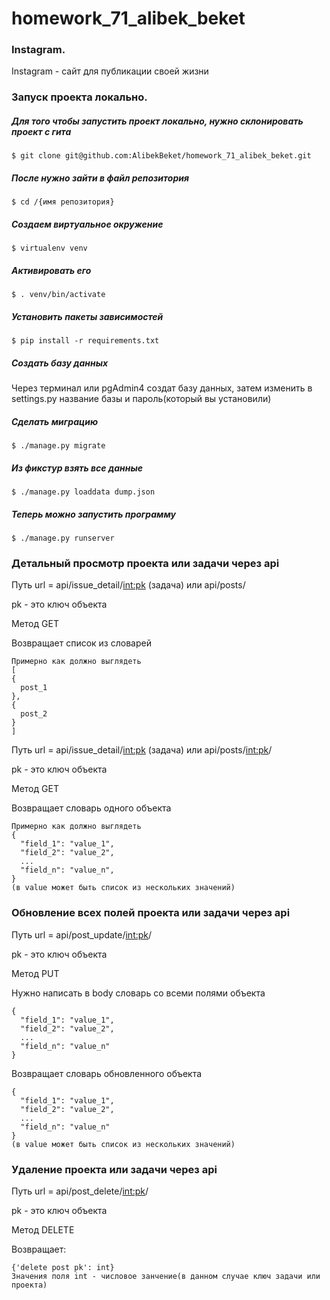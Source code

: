 # homework_71_alibek_beket
### Instagram.
Instagram - сайт для публикации своей жизни
### Запуск проекта локально.
##### Для того чтобы запустить проект локально, нужно склонировать проект с гита
``` 
$ git clone git@github.com:AlibekBeket/homework_71_alibek_beket.git 
```
##### После нужно зайти в файл репозитория
``` 
$ cd /{имя репозитория}
```
##### Создаем виртуальное окружение
``` 
$ virtualenv venv
```
##### Активировать его
``` 
$ . venv/bin/activate
```
##### Установить пакеты зависимостей
``` 
$ pip install -r requirements.txt
```
##### Создать базу данных
Через терминал или pgAdmin4 создат базу данных, затем изменить в settings.py название базы и пароль(который вы установили)
##### Сделать миграцию
``` 
$ ./manage.py migrate
```
##### Из фикстур взять все данные
``` 
$ ./manage.py loaddata dump.json
```
##### Теперь можно запустить программу
``` 
$ ./manage.py runserver
```
### Детальный просмотр проекта или задачи через api
Путь url = api/issue_detail/<int:pk> (задача) или api/posts/

pk - это ключ объекта

Метод GET

Возвращает список из словарей
```
Примерно как должно выглядеть
[
{
  post_1
},
{
  post_2
}
]
```
Путь url = api/issue_detail/<int:pk> (задача) или api/posts/<int:pk>/

pk - это ключ объекта

Метод GET

Возвращает словарь одного объекта
```
Примерно как должно выглядеть
{
  "field_1": "value_1",
  "field_2": "value_2",
  ...
  "field_n": "value_n",
}
(в value может быть список из нескольких значений)
```
### Обновление всех полей проекта или задачи через api
Путь url = api/post_update/<int:pk>/

pk - это ключ объекта

Метод PUT

Нужно написать в body словарь со всеми полями объекта
```
{
  "field_1": "value_1",
  "field_2": "value_2",
  ...
  "field_n": "value_n"
}
```
Возвращает словарь обновленного объекта
```
{
  "field_1": "value_1",
  "field_2": "value_2",
  ...
  "field_n": "value_n"
}
(в value может быть список из нескольких значений)
```
### Удаление проекта или задачи через api
Путь url = api/post_delete/<int:pk>/

pk - это ключ объекта

Метод DELETE

Возвращает:
```
{'delete post pk': int}
Значения поля int - числовое занчение(в данном случае ключ задачи или проекта)
```
